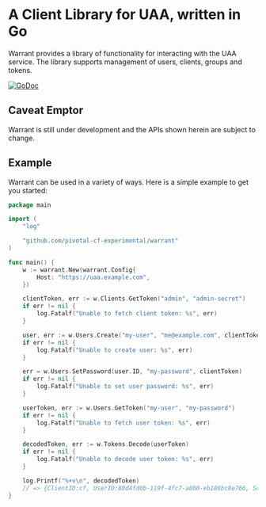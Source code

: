 # A Client Library for UAA, written in Go
Warrant provides a library of functionality for interacting with the UAA service.
The library supports management of users, clients, groups and tokens.

[![GoDoc](https://godoc.org/github.com/pivotal-cf-experimental/warrant?status.svg)](https://godoc.org/github.com/pivotal-cf-experimental/warrant)

## Caveat Emptor
Warrant is still under development and the APIs shown herein are subject to change.

## Example

Warrant can be used in a variety of ways. Here is a simple example to get you started:

```go
package main

import (
	"log"

	"github.com/pivotal-cf-experimental/warrant"
)

func main() {
	w := warrant.New(warrant.Config{
		Host: "https://uaa.example.com",
	})

	clientToken, err := w.Clients.GetToken("admin", "admin-secret")
	if err != nil {
		log.Fatalf("Unable to fetch client token: %s", err)
	}

	user, err := w.Users.Create("my-user", "me@example.com", clientToken)
	if err != nil {
		log.Fatalf("Unable to create user: %s", err)
	}

	err = w.Users.SetPassword(user.ID, "my-password", clientToken)
	if err != nil {
		log.Fatalf("Unable to set user password: %s", err)
	}

	userToken, err := w.Users.GetToken("my-user", "my-password")
	if err != nil {
		log.Fatalf("Unable to fetch user token: %s", err)
	}

	decodedToken, err := w.Tokens.Decode(userToken)
	if err != nil {
		log.Fatalf("Unable to decode user token: %s", err)
	}

	log.Printf("%+v\n", decodedToken)
	// => {ClientID:cf, UserID:80d4fd0b-119f-4fc7-a800-eb186bc8e766, Scopes:[openid, cloud_controller.read]}
}
```
